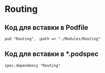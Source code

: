 # Routing
## Код для вставки в Podfile
```
pod "Routing", :path => "./Modules/Routing"
```

## Код для вставки в  *.podspec
```
spec.dependency "Routing"
```
